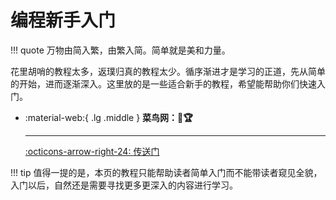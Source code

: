 # 编程新手入门

!!! quote
    万物由简入繁，由繁入简。简单就是美和力量。

花里胡哨的教程太多，返璞归真的教程太少。循序渐进才是学习的正道，先从简单的开始，进而逐渐深入。这里放的是一些适合新手的教程，希望能帮助你们快速入门。

<div class="grid cards" markdown>

-   :material-web:{ .lg .middle } __菜鸟网：🎯🏆__

    ---

    [:octicons-arrow-right-24: <a href="https://www.runoob.com/" target="_blank"> 传送门 </a>](#)

</div>

!!! tip
    值得一提的是，本页的教程只能帮助读者简单入门而不能带读者窥见全貌，入门以后，自然还是需要寻找更多更深入的内容进行学习。